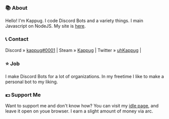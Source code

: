 ### 📚 About
Hello! I'm Kappug. I code Discord Bots and a variety things. I main Javascript on NodeJS. My site is [here](https://kappug.cf).

### 📞 Contact
Discord » [kappug#0001](https://discord.gg/bdTp5RZUK4) |
Steam » [Kappug](https://steamcommunity.com/id/kappug) |
Twitter » [uhKappug](https://twitter.com/uhKappug) |

### ⭐ Job
I make Discord Bots for a lot of organizations. In my freetime I like to make a personal bot to my liking.

### 💵 Support Me
Want to support me and don't know how? You can visit my [idle page](https://kappug.cf/idle), and leave it open on youe browser. I earn a slight amount of money via arc.


